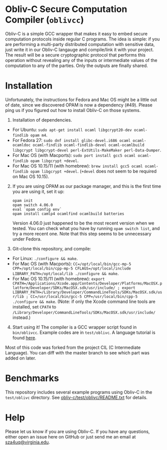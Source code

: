 Obliv-C Secure Computation Compiler (`oblivcc`)
===============================================

Obliv-C is a simple GCC wrapper that makes it easy to embed secure computation protocols inside regular C programs. The idea is simple: if you are performing a multi-party distributed computation with sensitive data, just write it in our Obliv-C langauge and compile/link it with your project. The result will be a secure cryptographic protocol that performs this operation without revealing any of the inputs or intermediate values of the computation to any of the parties. Only the outputs are finally shared.

# Installation
Unfortunately, the instructions for Fedora and Mac OS might be a little out of date, since we discovered OPAM is now a dependency (#49). Please ping us if you figured out how to install Obliv-C on those systems.

1. Installation of dependencies.
  * For Ubuntu: `sudo apt-get install ocaml libgcrypt20-dev ocaml-findlib opam m4`.
  * For Fedora 27: `sudo dnf install glibc-devel.i686 ocaml ocaml-ocamldoc ocaml-findlib ocaml-findlib-devel ocaml-ocamlbuild libgcrypt libgcrypt-devel perl-ExtUtils-MakeMaker perl-Data-Dumper`.
  * For Mac OS (with Macports): `sudo port install gcc5 ocaml ocaml-findlib opam libgcrypt +devel`.
  * For Mac OS 10.15/11 (with homebrew): `brew install gcc5 ocaml ocaml-findlib opam libgcrypt +devel`. (`+devel` does not seem to be required on Mac OS 10.15).

2. If you are using OPAM as our package manager, and this is the first time you are using it, set it up:
   ```
   opam init
   opam switch 4.06.0
   eval `opam config env`
   opam install camlp4 ocamlfind ocamlbuild batteries
   ```
   Version 4.06.0 just happened to be the most recent version when we tested. You can check what you have by running `opam switch list`, and try a more recent one.
   Note that this step seems to be unnecessary under Fedora.

3. Git-clone this repository, and compile:
  * For Linux: `./configure && make`.
  * For Mac OS (with Macports): `CC=/opt/local/bin/gcc-mp-5 CPP=/opt/local/bin/cpp-mp-5 CFLAGS=/opt/local/include LIBRARY_PATH=/opt/local/lib ./configure && make`.
  * For Mac OS 10.15/11 (with homebrew): `export CPATH=/Applications/Xcode.app/Contents/Developer/Platforms/MacOSX.platform/Developer/SDKs/MacOSX.sdk/usr/include/ ; export LIBRARY_PATH=/Library/Developer/CommandLineTools/SDKs/MacOSX.sdk/usr/lib ; CC=/usr/local/bin/gcc-5 CPP=/usr/local/bin/cpp-5 ./configure && make`.
    (Note: if only the Xcode command line tools are installed, set `CPATH` to `/Library/Developer/CommandLineTools/SDKs/MacOSX.sdk/usr/include/` instead.)

4. Start using it! The compiler is a GCC wrapper script found in `bin/oblivcc`. Example codes are in `test/oblivc`. A language tutorial is found [here](http://goo.gl/TXzxD0).

Most of this code was forked from the project CIL (C Intermediate Language). You can diff with the master branch to see which part was added on later.

# Benchmarks

This repository includes several example programs using Obliv-C in the `test/oblivc` directory.  See [obliv-c/test/oblivc/README.txt](https://github.com/samee/obliv-c/blob/obliv-c/test/oblivc/README.txt) for details.

# Help

Please let us know if you are using Obliv-C.  If you have any questions, either open an issue here on GitHub or just send me an email at sza4uq@virginia.edu.
